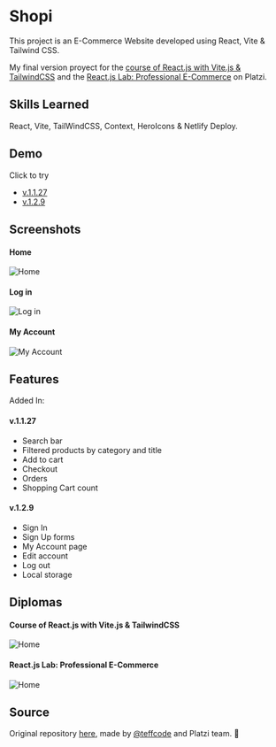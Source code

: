 
# Shopi

This project is an E-Commerce Website developed using React, Vite & Tailwind CSS. 

My final version proyect for the [course of React.js with Vite.js & TailwindCSS](https://platzi.com/cursos/react-vite-tailwindcss/) and the [React.js Lab: Professional E-Commerce](https://platzi.com/cursos/laboratorio-react/) on Platzi.


## Skills Learned

React, Vite, TailWindCSS, Context, HeroIcons & Netlify Deploy.


## Demo

Click to try
- [v.1.1.27](https://melodic-cassata-3d3250.netlify.app/)
- [v.1.2.9](https://shopi-react-vite-tailwindcss.netlify.app/sign-in)


## Screenshots

#### Home
![Home](https://i.imgur.com/WziSAyS.png)

#### Log in
![Log in](https://i.imgur.com/JDk9HrA.png)

#### My Account
![My Account](https://i.imgur.com/Uex0Tjh.png)


## Features

Added In:

#### v.1.1.27
- Search bar
- Filtered products by category and title
- Add to cart
- Checkout
- Orders
- Shopping Cart count

#### v.1.2.9
- Sign In 
- Sign Up forms 
- My Account page 
- Edit account 
- Log out 
- Local storage


## Diplomas

#### Course of React.js with Vite.js & TailwindCSS
![Home](https://i.imgur.com/dt0FQ5B.png)

#### React.js Lab: Professional E-Commerce
![Home](https://i.imgur.com/ojNpZbn.png)

## Source

Original repository [here](https://github.com/platzi/curso-react-practico), made by [@teffcode](https://github.com/teffcode) and Platzi team. 💚